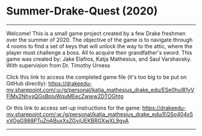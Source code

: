 # Summer-Drake-Quest (2020)
---
Welcome! This is a small game project created by a few Drake freshmen over the summer of 2020. The objective of the game is to navigate through 4 rooms to find a set of keys that will unlock the way to the attic, where the player must challenge a boss. All to acquire their grandfather's sword. 
This game was created by: Jake Elafros, Katja Mathesius, and Saul Varshavsky. With supervision from Dr. Timothy Urness

Click this link to access the completed game file (it's too big to be put on GitHub directly):
https://drakeedu-my.sharepoint.com/:u:/g/personal/katja_mathesius_drake_edu/ESe0hul81yVFlMx2NhysQGsBpluWquMEecZwww2DTOGhtg

Or this link to access set-up instructions for the game: https://drakeedu-my.sharepoint.com/:w:/g/personal/katja_mathesius_drake_edu/EQSo404x5xVOgG988PTuZnABuxXsZGyiUEKBRGXwXL9gyA

---
